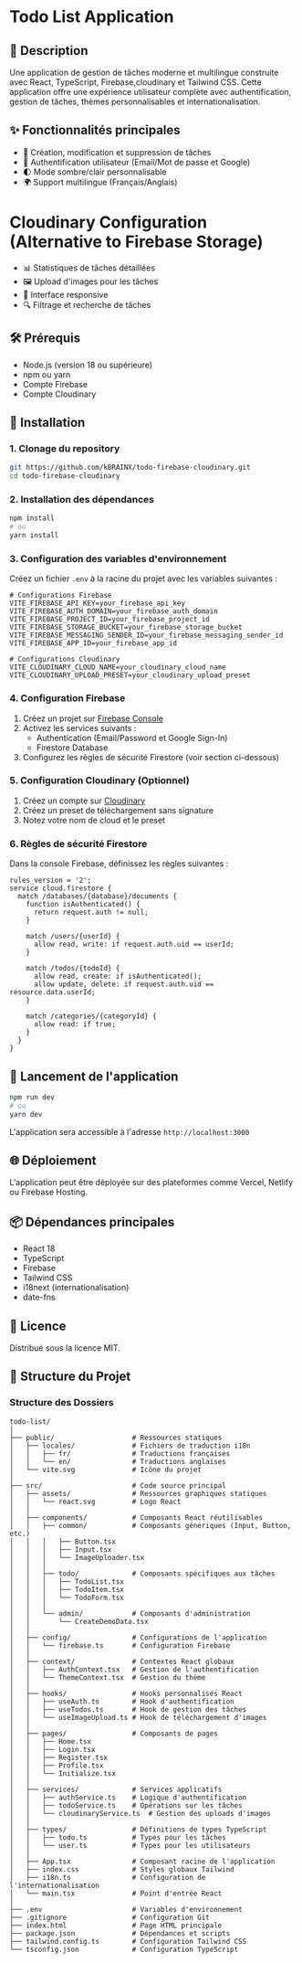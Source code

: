 # Todo List Application

## 🚀 Description

Une application de gestion de tâches moderne et multilingue construite avec React, TypeScript, Firebase,cloudinary et Tailwind CSS. Cette application offre une expérience utilisateur complète avec authentification, gestion de tâches, thèmes personnalisables et internationalisation.

## ✨ Fonctionnalités principales

- 📝 Création, modification et suppression de tâches
- 🔐 Authentification utilisateur (Email/Mot de passe et Google)
- 🌓 Mode sombre/clair personnalisable
- 🌍 Support multilingue (Français/Anglais)

# Cloudinary Configuration (Alternative to Firebase Storage)
- 📊 Statistiques de tâches détaillées
- 🖼️ Upload d'images pour les tâches
- 📱 Interface responsive
- 🔍 Filtrage et recherche de tâches

## 🛠️ Prérequis

- Node.js (version 18 ou supérieure)
- npm ou yarn
- Compte Firebase
- Compte Cloudinary

## 🔧 Installation

### 1. Clonage du repository

```bash
git https://github.com/kBRAINX/todo-firebase-cloudinary.git
cd todo-firebase-cloudinary
```

### 2. Installation des dépendances

```bash
npm install
# ou
yarn install
```

### 3. Configuration des variables d'environnement

Créez un fichier `.env` à la racine du projet avec les variables suivantes :

```env
# Configurations Firebase
VITE_FIREBASE_API_KEY=your_firebase_api_key
VITE_FIREBASE_AUTH_DOMAIN=your_firebase_auth_domain
VITE_FIREBASE_PROJECT_ID=your_firebase_project_id
VITE_FIREBASE_STORAGE_BUCKET=your_firebase_storage_bucket
VITE_FIREBASE_MESSAGING_SENDER_ID=your_firebase_messaging_sender_id
VITE_FIREBASE_APP_ID=your_firebase_app_id

# Configurations Cloudinary
VITE_CLOUDINARY_CLOUD_NAME=your_cloudinary_cloud_name
VITE_CLOUDINARY_UPLOAD_PRESET=your_cloudinary_upload_preset
```

### 4. Configuration Firebase

1. Créez un projet sur [Firebase Console](https://console.firebase.google.com/)
2. Activez les services suivants :
   - Authentication (Email/Password et Google Sign-In)
   - Firestore Database
3. Configurez les règles de sécurité Firestore (voir section ci-dessous)

### 5. Configuration Cloudinary (Optionnel)

1. Créez un compte sur [Cloudinary](https://cloudinary.com/)
2. Créez un preset de téléchargement sans signature
3. Notez votre nom de cloud et le preset

### 6. Règles de sécurité Firestore

Dans la console Firebase, définissez les règles suivantes :

```firestore
rules_version = '2';
service cloud.firestore {
  match /databases/{database}/documents {
    function isAuthenticated() {
      return request.auth != null;
    }
    
    match /users/{userId} {
      allow read, write: if request.auth.uid == userId;
    }
    
    match /todos/{todoId} {
      allow read, create: if isAuthenticated();
      allow update, delete: if request.auth.uid == resource.data.userId;
    }
    
    match /categories/{categoryId} {
      allow read: if true;
    }
  }
}
```

## 🚀 Lancement de l'application

```bash
npm run dev
# ou
yarn dev
```

L'application sera accessible à l'adresse `http://localhost:3000`

## 🌐 Déploiement

L'application peut être déployée sur des plateformes comme Vercel, Netlify ou Firebase Hosting.

## 📦 Dépendances principales

- React 18
- TypeScript
- Firebase
- Tailwind CSS
- i18next (internationalisation)
- date-fns

## 📄 Licence

Distribué sous la licence MIT.

## 📂 Structure du Projet

### Structure des Dossiers

```
todo-list/
│
├── public/                   # Ressources statiques
│   ├── locales/              # Fichiers de traduction i18n
│   │   ├── fr/               # Traductions françaises
│   │   └── en/               # Traductions anglaises
│   └── vite.svg              # Icône du projet
│
├── src/                      # Code source principal
│   ├── assets/               # Ressources graphiques statiques
│   │   └── react.svg         # Logo React
│   │
│   ├── components/           # Composants React réutilisables
│   │   ├── common/           # Composants génériques (Input, Button, etc.)
│   │   │   ├── Button.tsx
│   │   │   ├── Input.tsx
│   │   │   └── ImageUploader.tsx
│   │   │
│   │   ├── todo/             # Composants spécifiques aux tâches
│   │   │   ├── TodoList.tsx
│   │   │   ├── TodoItem.tsx
│   │   │   └── TodoForm.tsx
│   │   │
│   │   └── admin/            # Composants d'administration
│   │       └── CreateDemoData.tsx
│   │
│   ├── config/               # Configurations de l'application
│   │   └── firebase.ts       # Configuration Firebase
│   │
│   ├── context/              # Contextes React globaux
│   │   ├── AuthContext.tsx   # Gestion de l'authentification
│   │   └── ThemeContext.tsx  # Gestion du thème
│   │
│   ├── hooks/                # Hooks personnalisés React
│   │   ├── useAuth.ts        # Hook d'authentification
│   │   ├── useTodos.ts       # Hook de gestion des tâches
│   │   └── useImageUpload.ts # Hook de téléchargement d'images
│   │
│   ├── pages/                # Composants de pages
│   │   ├── Home.tsx
│   │   ├── Login.tsx
│   │   ├── Register.tsx
│   │   ├── Profile.tsx
│   │   └── Initialize.tsx
│   │
│   ├── services/             # Services applicatifs
│   │   ├── authService.ts    # Logique d'authentification
│   │   ├── todoService.ts    # Opérations sur les tâches
│   │   └── cloudinaryService.ts  # Gestion des uploads d'images
│   │
│   ├── types/                # Définitions de types TypeScript
│   │   ├── todo.ts           # Types pour les tâches
│   │   └── user.ts           # Types pour les utilisateurs
│   │
│   ├── App.tsx               # Composant racine de l'application
│   ├── index.css             # Styles globaux Tailwind
│   ├── i18n.ts               # Configuration de l'internationalisation
│   └── main.tsx              # Point d'entrée React
│
├── .env                      # Variables d'environnement
├── .gitignore                # Configuration Git
├── index.html                # Page HTML principale
├── package.json              # Dépendances et scripts
├── tailwind.config.ts        # Configuration Tailwind CSS
└── tsconfig.json             # Configuration TypeScript
```